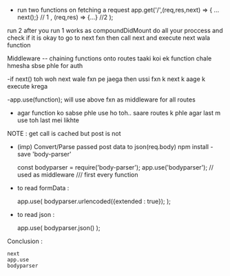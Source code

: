 - run two functions on fetching a request
  app.get('/',(req,res,next) => {
  ...
  next();} // 1
  ,
  (req,res) => {...} //2
  );

run 2 after you run 1
works as compoundDidMount
do all your proccess and check if it is okay to go to next fxn
then call next and execute next wala function

Middleware -- chaining functions onto routes taaki koi ek function chale hmesha sbse phle for auth

-if next() toh woh next wale fxn pe jaega then ussi fxn k next k aage k execute krega

-app.use(function); will use above fxn as middleware for all routes

- agar function ko sabse phle use ho toh.. saare routes k phle
  agar last m use toh last mei likhte

NOTE : get call is cached but post is not

- (imp)
  Convert/Parse passed post data to json(req.body)
  npm install -save 'body-parser'

  const bodyparser = require('body-parser');
  app.use('bodyparser'); // used as middleware /// first every function

- to read formData :

  app.use(
  bodyparser.urlencoded({extended : true});
  );

- to read json :

  app.use(
  bodyparser.json()
  );

Conclusion :

    next
    app.use
    bodyparser
